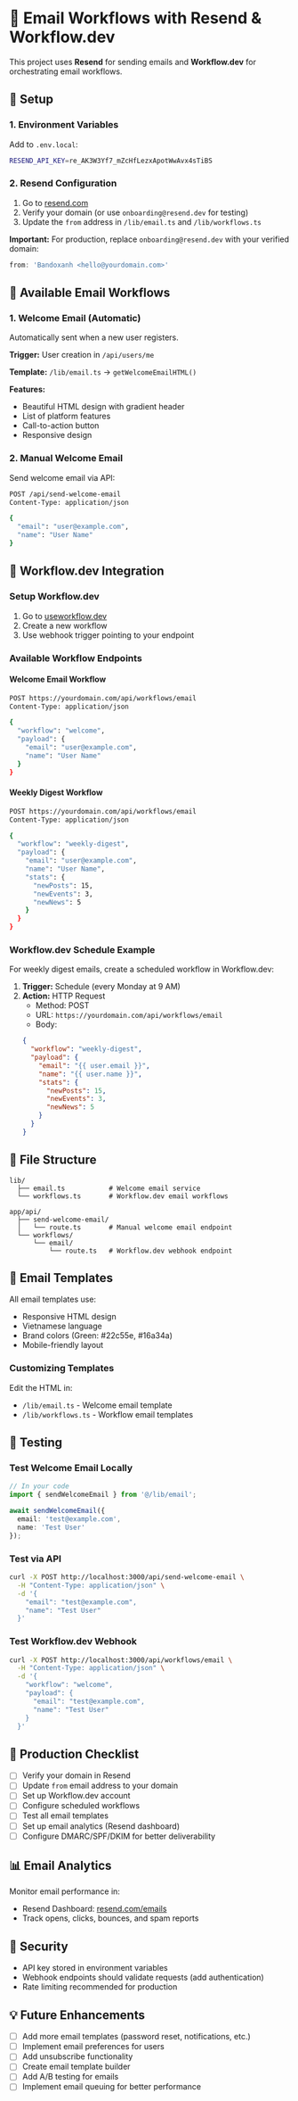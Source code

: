 # 📧 Email Workflows with Resend & Workflow.dev

This project uses **Resend** for sending emails and **Workflow.dev** for orchestrating email workflows.

## 🔑 Setup

### 1. Environment Variables

Add to `.env.local`:

```bash
RESEND_API_KEY=re_AK3W3Yf7_mZcHfLezxApotWwAvx4sTiBS
```

### 2. Resend Configuration

1. Go to [resend.com](https://resend.com)
2. Verify your domain (or use `onboarding@resend.dev` for testing)
3. Update the `from` address in `/lib/email.ts` and `/lib/workflows.ts`

**Important:** For production, replace `onboarding@resend.dev` with your verified domain:
```typescript
from: 'Bandoxanh <hello@yourdomain.com>'
```

## 📨 Available Email Workflows

### 1. Welcome Email (Automatic)

Automatically sent when a new user registers.

**Trigger:** User creation in `/api/users/me`

**Template:** `/lib/email.ts` → `getWelcomeEmailHTML()`

**Features:**
- Beautiful HTML design with gradient header
- List of platform features
- Call-to-action button
- Responsive design

### 2. Manual Welcome Email

Send welcome email via API:

```bash
POST /api/send-welcome-email
Content-Type: application/json

{
  "email": "user@example.com",
  "name": "User Name"
}
```

## 🔄 Workflow.dev Integration

### Setup Workflow.dev

1. Go to [useworkflow.dev](https://useworkflow.dev)
2. Create a new workflow
3. Use webhook trigger pointing to your endpoint

### Available Workflow Endpoints

#### Welcome Email Workflow

```bash
POST https://yourdomain.com/api/workflows/email
Content-Type: application/json

{
  "workflow": "welcome",
  "payload": {
    "email": "user@example.com",
    "name": "User Name"
  }
}
```

#### Weekly Digest Workflow

```bash
POST https://yourdomain.com/api/workflows/email
Content-Type: application/json

{
  "workflow": "weekly-digest",
  "payload": {
    "email": "user@example.com",
    "name": "User Name",
    "stats": {
      "newPosts": 15,
      "newEvents": 3,
      "newNews": 5
    }
  }
}
```

### Workflow.dev Schedule Example

For weekly digest emails, create a scheduled workflow in Workflow.dev:

1. **Trigger:** Schedule (every Monday at 9 AM)
2. **Action:** HTTP Request
   - Method: POST
   - URL: `https://yourdomain.com/api/workflows/email`
   - Body:
   ```json
   {
     "workflow": "weekly-digest",
     "payload": {
       "email": "{{ user.email }}",
       "name": "{{ user.name }}",
       "stats": {
         "newPosts": 15,
         "newEvents": 3,
         "newNews": 5
       }
     }
   }
   ```

## 📁 File Structure

```
lib/
  ├── email.ts           # Welcome email service
  └── workflows.ts       # Workflow.dev email workflows

app/api/
  ├── send-welcome-email/
  │   └── route.ts       # Manual welcome email endpoint
  └── workflows/
      └── email/
          └── route.ts   # Workflow.dev webhook endpoint
```

## 🎨 Email Templates

All email templates use:
- Responsive HTML design
- Vietnamese language
- Brand colors (Green: #22c55e, #16a34a)
- Mobile-friendly layout

### Customizing Templates

Edit the HTML in:
- `/lib/email.ts` - Welcome email template
- `/lib/workflows.ts` - Workflow email templates

## 🧪 Testing

### Test Welcome Email Locally

```typescript
// In your code
import { sendWelcomeEmail } from '@/lib/email';

await sendWelcomeEmail({
  email: 'test@example.com',
  name: 'Test User'
});
```

### Test via API

```bash
curl -X POST http://localhost:3000/api/send-welcome-email \
  -H "Content-Type: application/json" \
  -d '{
    "email": "test@example.com",
    "name": "Test User"
  }'
```

### Test Workflow.dev Webhook

```bash
curl -X POST http://localhost:3000/api/workflows/email \
  -H "Content-Type: application/json" \
  -d '{
    "workflow": "welcome",
    "payload": {
      "email": "test@example.com",
      "name": "Test User"
    }
  }'
```

## 🚀 Production Checklist

- [ ] Verify your domain in Resend
- [ ] Update `from` email address to your domain
- [ ] Set up Workflow.dev account
- [ ] Configure scheduled workflows
- [ ] Test all email templates
- [ ] Set up email analytics (Resend dashboard)
- [ ] Configure DMARC/SPF/DKIM for better deliverability

## 📊 Email Analytics

Monitor email performance in:
- Resend Dashboard: [resend.com/emails](https://resend.com/emails)
- Track opens, clicks, bounces, and spam reports

## 🔐 Security

- API key stored in environment variables
- Webhook endpoints should validate requests (add authentication)
- Rate limiting recommended for production

## 💡 Future Enhancements

- [ ] Add more email templates (password reset, notifications, etc.)
- [ ] Implement email preferences for users
- [ ] Add unsubscribe functionality
- [ ] Create email template builder
- [ ] Add A/B testing for emails
- [ ] Implement email queuing for better performance
